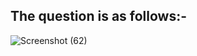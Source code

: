 
## The question is as follows:-

![Screenshot (62)](https://user-images.githubusercontent.com/44902363/78684555-3b52b300-790e-11ea-8157-2ea0c3d1672f.png)


